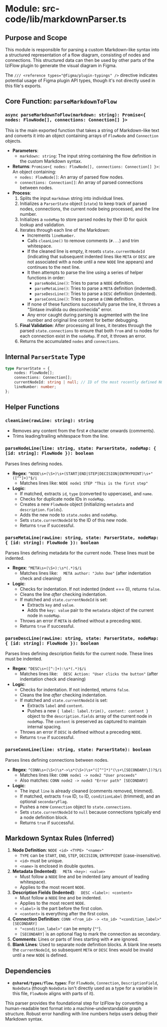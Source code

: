 # Module: src-code/lib/markdownParser.ts

## Purpose and Scope

This module is responsible for parsing a custom Markdown-like syntax into a structured representation of a flow diagram, consisting of nodes and connections. This structured data can then be used by other parts of the IziFlow plugin to generate the visual diagram in Figma.

The `/// <reference types="@figma/plugin-typings" />` directive indicates potential usage of Figma plugin API types, though it's not directly used in this file's exports.

## Core Function: `parseMarkdownToFlow`

### `async parseMarkdownToFlow(markdown: string): Promise<{ nodes: FlowNode[], connections: Connection[] }>`

This is the main exported function that takes a string of Markdown-like text and converts it into an object containing arrays of `FlowNode` and `Connection` objects.

*   **Parameters**:
    *   `markdown: string`: The input string containing the flow definition in the custom Markdown syntax.
*   **Returns**: `Promise<{ nodes: FlowNode[], connections: Connection[] }>`: An object containing:
    *   `nodes: FlowNode[]`: An array of parsed flow nodes.
    *   `connections: Connection[]`: An array of parsed connections between nodes.
*   **Process**:
    1.  Splits the input `markdown` string into individual lines.
    2.  Initializes a `ParserState` object (`state`) to keep track of parsed nodes, connections, the current node being processed, and the line number.
    3.  Initializes a `nodeMap` to store parsed nodes by their ID for quick lookup and validation.
    4.  Iterates through each line of the Markdown:
        *   Increments `lineNumber`.
        *   Calls `cleanLine()` to remove comments (`#...`) and trim whitespace.
        *   If the cleaned line is empty, it resets `state.currentNodeId` (indicating that subsequent indented lines like `META` or `DESC` are not associated with a node until a new `NODE` line appears) and continues to the next line.
        *   It then attempts to parse the line using a series of helper functions in order:
            *   `parseNodeLine()`: Tries to parse a `NODE` definition.
            *   `parseMetaLine()`: Tries to parse a `META` definition (indented).
            *   `parseDescLine()`: Tries to parse a `DESC` definition (indented).
            *   `parseConnLine()`: Tries to parse a `CONN` definition.
        *   If none of these functions successfully parse the line, it throws a "Sintaxe inválida ou desconhecida" error.
        *   Any error caught during parsing is augmented with the line number and original line content for better debugging.
    5.  **Final Validation**: After processing all lines, it iterates through the parsed `state.connections` to ensure that both `from` and `to` nodes for each connection exist in the `nodeMap`. If not, it throws an error.
    6.  Returns the accumulated `nodes` and `connections`.

## Internal `ParserState` Type

```typescript
type ParserState = {
    nodes: FlowNode[];
    connections: Connection[];
    currentNodeId: string | null; // ID of the most recently defined NODE
    lineNumber: number;
};
```

## Helper Functions

### `cleanLine(rawLine: string): string`

*   Removes any content from the first `#` character onwards (comments).
*   Trims leading/trailing whitespace from the line.

### `parseNodeLine(line: string, state: ParserState, nodeMap: { [id: string]: FlowNode }): boolean`

Parses lines defining nodes.

*   **Regex**: `^NODE\s+(\S+)\s+(START|END|STEP|DECISION|ENTRYPOINT)\s+"([^"]+)"$/i`
    *   Matches lines like: `NODE node1 STEP "This is the first step"`
*   **Logic**:
    *   If matched, extracts `id`, `type` (converted to uppercase), and `name`.
    *   Checks for duplicate node IDs in `nodeMap`.
    *   Creates a new `FlowNode` object (initializing `metadata` and `description.fields`).
    *   Adds the new node to `state.nodes` and `nodeMap`.
    *   Sets `state.currentNodeId` to the ID of this new node.
    *   Returns `true` if successful.

### `parseMetaLine(rawLine: string, state: ParserState, nodeMap: { [id: string]: FlowNode }): boolean`

Parses lines defining metadata for the current node. These lines must be indented.

*   **Regex**: `^META\s+(\S+):\s*(.*)$/i`
    *   Matches lines like: `  META author: "John Doe"` (after indentation check and cleaning)
*   **Logic**:
    *   Checks for indentation. If not indented (indent === 0), returns `false`.
    *   Cleans the line *after* checking indentation.
    *   If matched and `state.currentNodeId` is set:
        *   Extracts `key` and `value`.
        *   Adds the `key: value` pair to the `metadata` object of the current node in `nodeMap`.
    *   Throws an error if `META` is defined without a preceding `NODE`.
    *   Returns `true` if successful.

### `parseDescLine(rawLine: string, state: ParserState, nodeMap: { [id: string]: FlowNode }): boolean`

Parses lines defining description fields for the current node. These lines must be indented.

*   **Regex**: `^DESC\s+([^:]+):\s*(.*)$/i`
    *   Matches lines like: `  DESC Action: "User clicks the button"` (after indentation check and cleaning)
*   **Logic**:
    *   Checks for indentation. If not indented, returns `false`.
    *   Cleans the line *after* checking indentation.
    *   If matched and `state.currentNodeId` is set:
        *   Extracts `label` and `content`.
        *   Pushes a new `{ label: label.trim(), content: content }` object to the `description.fields` array of the current node in `nodeMap`. The `content` is preserved as captured to maintain internal spacing.
    *   Throws an error if `DESC` is defined without a preceding `NODE`.
    *   Returns `true` if successful.

### `parseConnLine(line: string, state: ParserState): boolean`

Parses lines defining connections between nodes.

*   **Regex**: `^CONN\s+(\S+)\s*->\s*(\S+)\s+"([^"]*)"(\s+\[SECONDARY\])?$/i`
    *   Matches lines like: `CONN node1 -> node2 "User proceeds"`
    *   Also matches: `CONN node2 -> node3 "Error path" [SECONDARY]`
*   **Logic**:
    *   The input `line` is already cleaned (comments removed, trimmed).
    *   If matched, extracts `from` ID, `to` ID, `conditionLabel` (trimmed), and an optional `secondaryFlag`.
    *   Pushes a new `Connection` object to `state.connections`.
    *   Sets `state.currentNodeId` to `null` because connections typically end a node definition block.
    *   Returns `true` if successful.

## Markdown Syntax Rules (Inferred)

1.  **Node Definition**:
    `NODE <id> <TYPE> "<name>"`
    *   `TYPE` can be `START`, `END`, `STEP`, `DECISION`, `ENTRYPOINT` (case-insensitive).
    *   `<id>` must be unique.
    *   `<name>` is enclosed in double quotes.
2.  **Metadata (Indented)**:
    `  META <key>: <value>`
    *   Must follow a `NODE` line and be indented (any amount of leading whitespace).
    *   Applies to the most recent `NODE`.
3.  **Description Fields (Indented)**:
    `  DESC <label>: <content>`
    *   Must follow a `NODE` line and be indented.
    *   Applies to the most recent `NODE`.
    *   `<label>` is the part before the first colon.
    *   `<content>` is everything after the first colon.
4.  **Connection Definition**:
    `CONN <from_id> -> <to_id> "<condition_label>" [SECONDARY]`
    *   `"<condition_label>"` can be empty (`""`).
    *   `[SECONDARY]` is an optional flag to mark the connection as secondary.
5.  **Comments**: Lines or parts of lines starting with `#` are ignored.
6.  **Blank Lines**: Used to separate node definition blocks. A blank line resets the `currentNodeId`, so subsequent `META` or `DESC` lines would be invalid until a new `NODE` is defined.

## Dependencies

*   **`@shared/types/flow.types`**: For `FlowNode`, `Connection`, `DescriptionField`, `NodeData` (though `NodeData` isn't directly used as a type for a variable in this file, `FlowNode` aligns with parts of it).

This parser provides the foundational step for IziFlow by converting a human-readable text format into a machine-understandable graph structure. Robust error handling with line numbers helps users debug their Markdown syntax.
